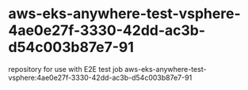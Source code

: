 # aws-eks-anywhere-test-vsphere-4ae0e27f-3330-42dd-ac3b-d54c003b87e7-91
repository for use with E2E test job aws-eks-anywhere-test-vsphere:4ae0e27f-3330-42dd-ac3b-d54c003b87e7-91
